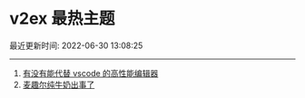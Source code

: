 # v2ex 最热主题

最近更新时间: 2022-06-30 13:08:25

--- 
1. [有没有能代替 vscode 的高性能编辑器](https://www.v2ex.com/t/863081) 
2. [麦趣尔纯牛奶出事了](https://www.v2ex.com/t/863089) 
